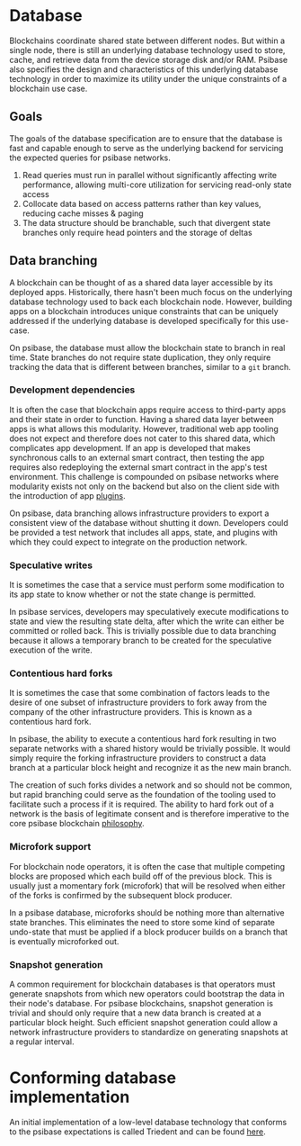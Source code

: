 # Database

Blockchains coordinate shared state between different nodes. But within a single node, there is still an underlying database technology used to store, cache, and retrieve data from the device storage disk and/or RAM. Psibase also specifies the design and characteristics of this underlying database technology in order to maximize its utility under the unique constraints of a blockchain use case. 

## Goals

The goals of the database specification are to ensure that the database is fast and capable enough to serve as the underlying backend for servicing the expected queries for psibase networks.

1. Read queries must run in parallel without significantly affecting write performance, allowing multi-core utilization for servicing read-only state access
2. Collocate data based on access patterns rather than key values, reducing cache misses & paging
3. The data structure should be branchable, such that divergent state branches only require head pointers and the storage of deltas


## Data branching

A blockchain can be thought of as a shared data layer accessible by its deployed apps. Historically, there hasn't been much focus on the underlying database technology used to back each blockchain node. However, building apps on a blockchain introduces unique constraints that can be uniquely addressed if the underlying database is developed specifically for this use-case.

On psibase, the database must allow the blockchain state to branch in real time. State branches do not require state duplication, they only require tracking the data that is different between branches, similar to a `git` branch.

### Development dependencies

It is often the case that blockchain apps require access to third-party apps and their state in order to function. Having a shared data layer between apps is what allows this modularity. However, traditional web app tooling does not expect and therefore does not cater to this shared data, which complicates app development. If an app is developed that makes synchronous calls to an external smart contract, then testing the app requires also redeploying the external smart contract in the app's test environment. This challenge is compounded on psibase networks where modularity exists not only on the backend but also on the client side with the introduction of app [plugins](../app-architecture/plugins.md).

On psibase, data branching allows infrastructure providers to export a consistent view of the database without shutting it down. Developers could be provided a test network that includes all apps, state, and plugins with which they could expect to integrate on the production network.

### Speculative writes

It is sometimes the case that a service must perform some modification to its app state to know whether or not the state change is permitted.

In psibase services, developers may speculatively execute modifications to state and view the resulting state delta, after which the write can either be committed or rolled back. This is trivially possible due to data branching because it allows a temporary branch to be created for the speculative execution of the write.

### Contentious hard forks

It is sometimes the case that some combination of factors leads to the desire of one subset of infrastructure providers to fork away from the company of the other infrastructure providers. This is known as a contentious hard fork. 

In psibase, the ability to execute a contentious hard fork resulting in two separate networks with a shared history would be trivially possible. It would simply require the forking infrastructure providers to construct a data branch at a particular block height and recognize it as the new main branch.

The creation of such forks divides a network and so should not be common, but rapid branching could serve as the foundation of the tooling used to facilitate such a process if it is required. The ability to hard fork out of a network is the basis of legitimate consent and is therefore imperative to the core psibase blockchain [philosophy](./README.md#philosophy).

### Microfork support

For blockchain node operators, it is often the case that multiple competing blocks are proposed which each build off of the previous block. This is usually just a momentary fork (microfork) that will be resolved when either of the forks is confirmed by the subsequent block producer. 

In a psibase database, microforks should be nothing more than alternative state branches. This eliminates the need to store some kind of separate undo-state that must be applied if a block producer builds on a branch that is eventually microforked out.

### Snapshot generation

A common requirement for blockchain databases is that operators must generate snapshots from which new operators could bootstrap the data in their node's database. For psibase blockchains, snapshot generation is trivial and should only require that a new data branch is created at a particular block height. Such efficient snapshot generation could allow a network infrastructure providers to standardize on generating snapshots at a regular interval.

# Conforming database implementation

An initial implementation of a low-level database technology that conforms to the psibase expectations is called Triedent and can be found [here](https://github.com/gofractally/psibase/tree/main/libraries/triedent).